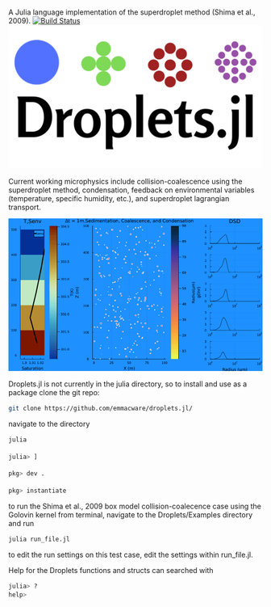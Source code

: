 # 
A Julia language implementation of the superdroplet method (Shima et al., 2009).
[![Build Status](https://github.com/emmacware/Superdroplet.jl/actions/workflows/CI.yml/badge.svg?branch=main)](https://github.com/emmacware/Superdroplet.jl/actions/workflows/CI.yml?query=branch%3Amain)
![alt text](JuliaSDM.png)

Current working microphysics include collision-coalescence using the superdroplet method, condensation, feedback on environmental variables (temperature, specific humidity, etc.), and superdroplet lagrangian transport.

![alt Text](src/Examples/sediment.gif)

Droplets.jl is not currently in the julia directory, so to install and use as a package clone the git repo:

```bash
git clone https://github.com/emmacware/droplets.jl/
```
navigate to the directory

```julia
julia

julia> ]

pkg> dev .

pkg> instantiate
```

to run the Shima et al., 2009 box model collision-coalecence case using the Golovin kernel from terminal, navigate to the Droplets/Examples directory and run
```bash
julia run_file.jl
```

to edit the run settings on this test case, edit the settings within run_file.jl. 

Help for the Droplets functions and structs can searched with 

```julia
julia> ?
help>
```